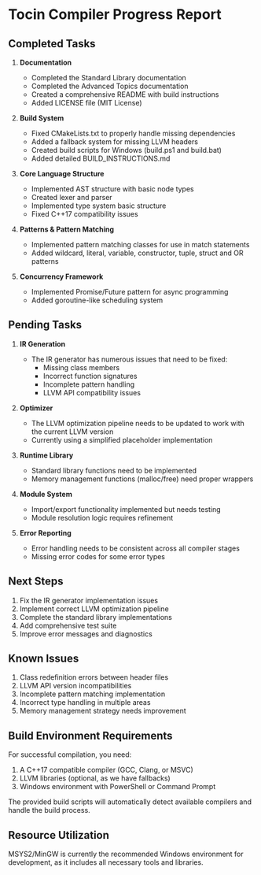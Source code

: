 # Tocin Compiler Progress Report

## Completed Tasks

1. **Documentation**
   - Completed the Standard Library documentation
   - Completed the Advanced Topics documentation
   - Created a comprehensive README with build instructions
   - Added LICENSE file (MIT License)

2. **Build System**
   - Fixed CMakeLists.txt to properly handle missing dependencies
   - Added a fallback system for missing LLVM headers
   - Created build scripts for Windows (build.ps1 and build.bat)
   - Added detailed BUILD_INSTRUCTIONS.md

3. **Core Language Structure**
   - Implemented AST structure with basic node types
   - Created lexer and parser
   - Implemented type system basic structure
   - Fixed C++17 compatibility issues

4. **Patterns & Pattern Matching**
   - Implemented pattern matching classes for use in match statements
   - Added wildcard, literal, variable, constructor, tuple, struct and OR patterns

5. **Concurrency Framework**
   - Implemented Promise/Future pattern for async programming
   - Added goroutine-like scheduling system

## Pending Tasks

1. **IR Generation**
   - The IR generator has numerous issues that need to be fixed:
     - Missing class members
     - Incorrect function signatures
     - Incomplete pattern handling
     - LLVM API compatibility issues

2. **Optimizer**
   - The LLVM optimization pipeline needs to be updated to work with the current LLVM version
   - Currently using a simplified placeholder implementation

3. **Runtime Library**
   - Standard library functions need to be implemented
   - Memory management functions (malloc/free) need proper wrappers

4. **Module System**
   - Import/export functionality implemented but needs testing
   - Module resolution logic requires refinement

5. **Error Reporting**
   - Error handling needs to be consistent across all compiler stages
   - Missing error codes for some error types

## Next Steps

1. Fix the IR generator implementation issues
2. Implement correct LLVM optimization pipeline
3. Complete the standard library implementations
4. Add comprehensive test suite
5. Improve error messages and diagnostics

## Known Issues

1. Class redefinition errors between header files
2. LLVM API version incompatibilities
3. Incomplete pattern matching implementation
4. Incorrect type handling in multiple areas
5. Memory management strategy needs improvement

## Build Environment Requirements

For successful compilation, you need:

1. A C++17 compatible compiler (GCC, Clang, or MSVC)
2. LLVM libraries (optional, as we have fallbacks)
3. Windows environment with PowerShell or Command Prompt

The provided build scripts will automatically detect available compilers and handle the build process.

## Resource Utilization

MSYS2/MinGW is currently the recommended Windows environment for development, as it includes all necessary tools and libraries. 
